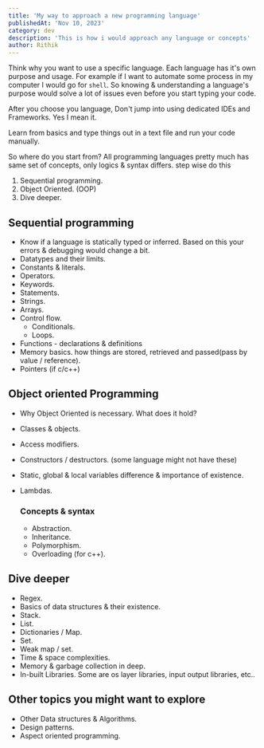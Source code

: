 ```yaml
---
title: 'My way to approach a new programming language'
publishedAt: 'Nov 10, 2023'
category: dev
description: 'This is how i would approach any language or concepts'
author: Rithik
---
```


Think why you want to use a specific language. Each language has it's own purpose and usage. For example if I want to automate some process in my computer I would go for `shell`. So knowing & understanding a language's purpose would solve a lot of issues even before you start typing your code.

After you choose you language, Don't jump into using dedicated IDEs and Frameworks. Yes I mean it.

Learn from basics and type things out in a text file and run your code manually.

So where do you start from?
All programming languages pretty much has same set of concepts, only logics & syntax differs.
step wise do this
1. Sequential programming.
2. Object Oriented. (OOP)
3. Dive deeper. 


## Sequential programming
- Know if a language is statically typed or inferred. Based on this your errors & debugging would change a bit.
- Datatypes and their limits.
- Constants & literals.
- Operators. 
- Keywords.
- Statements.
- Strings.
- Arrays.
- Control flow. 
  - Conditionals.
  - Loops.
- Functions - declarations & definitions 
- Memory basics. how things are stored, retrieved and passed(pass by value / reference).
- Pointers (if c/c++)

## Object oriented Programming
- Why Object Oriented is necessary. What does it hold?
- Classes & objects.
- Access modifiers.
- Constructors / destructors. (some language might not have these)
- Static, global & local variables difference & importance of existence.
- Lambdas.

    ### Concepts & syntax
    - Abstraction.
    - Inheritance.
    - Polymorphism.
    - Overloading (for c++).

## Dive deeper
- Regex.
- Basics of data structures & their existence.
- Stack.
- List.
- Dictionaries / Map.
- Set.
- Weak map / set.
- Time & space complexities.
- Memory & garbage collection in deep.
- In-built Libraries. Some are os layer libraries, input output libraries, etc..

## Other topics you might want to explore
- Other Data structures & Algorithms.
- Design patterns.
- Aspect oriented programming.